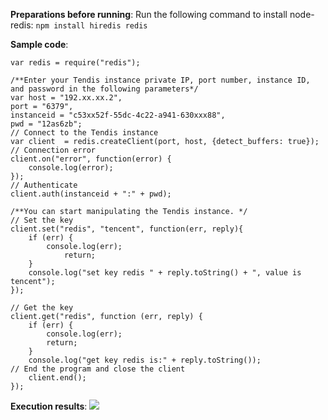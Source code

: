 
**Preparations before running**:
Run the following command to install node-redis:
`npm install hiredis redis`

**Sample code**:

```
var redis = require("redis");

/**Enter your Tendis instance private IP, port number, instance ID, and password in the following parameters*/
var host = "192.xx.xx.2",
port = "6379",
instanceid = "c53xx52f-55dc-4c22-a941-630xxx88",
pwd = "12as6zb";
// Connect to the Tendis instance
var client  = redis.createClient(port, host, {detect_buffers: true});
// Connection error
client.on("error", function(error) {
    console.log(error);
});
// Authenticate
client.auth(instanceid + ":" + pwd);

/**You can start manipulating the Tendis instance. */
// Set the key
client.set("redis", "tencent", function(err, reply){
    if (err) {
        console.log(err);  
            return;  
    }
    console.log("set key redis " + reply.toString() + ", value is tencent");  
});

// Get the key
client.get("redis", function (err, reply) {
    if (err) {
        console.log(err);  
        return;  
    }
    console.log("get key redis is:" + reply.toString());
// End the program and close the client
    client.end();
});
```

**Execution results**:
![](https://main.qcloudimg.com/raw/be497d7a1db66bebccde00fc63a98d68.jpg)
